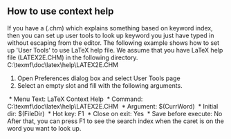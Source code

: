 ## How to use context help

If you have a  (.chm) which explains something based on keyword index, then you can set up user tools to look up keyword you just have typed in without escaping from the editor.
The following example shows how to set up 'User Tools' to use LaTeX help file. We assume that you have LaTeX help file (LATEX2E.CHM) in the following directory.
C:\texmf\doc\latex\help\LATEX2E.CHM
1. Open Preferences dialog box and select User Tools page
2. Select an empty slot and fill with the following arguments.

 * Menu Text: LaTeX Context Help
 * Command: C:\texmf\doc\latex\help\LATEX2E.CHM
 * Argument: $(CurrWord)
 * Initial dir: $(FileDir)
 * Hot key: F1
 * Close on exit: Yes
 * Save before execute: No
After that, you can press F1 to see the search index when the caret is on the word you want to look up.

